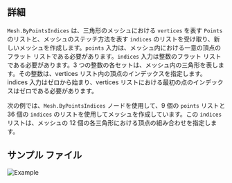 ## 詳細
`Mesh.ByPointsIndices` は、三角形のメッシュにおける `vertices` を表す `Points` のリストと、メッシュのステッチ方法を表す `indices` のリストを受け取り、新しいメッシュを作成します。`points` 入力は、メッシュ内における一意の頂点のフラット リストである必要があります。`indices` 入力は整数のフラット リストである必要があります。3 つの整数の各セットは、メッシュ内の三角形を表します。その整数は、vertices リスト内の頂点のインデックスを指定します。indices 入力はゼロから始まり、vertices リストにおける最初の点のインデックスはゼロである必要があります。

次の例では、`Mesh.ByPointsIndices` ノードを使用して、9 個の `points` リストと 36 個の `indices` のリストを使用してメッシュを作成しています。この `indices` リストは、メッシュの 12 個の各三角形における頂点の組み合わせを指定します。

## サンプル ファイル

![Example](./Autodesk.DesignScript.Geometry.Mesh.ByPointsIndices_img.png)
